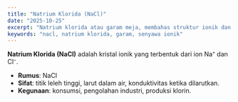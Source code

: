 ```yaml
---
title: "Natrium Klorida (NaCl)"
date: "2025-10-25"
excerpt: "Natrium klorida atau garam meja, membahas struktur ionik dan aplikasi industrinya."
keywords: "nacl, natrium klorida, garam, senyawa ionik"
---
```


**Natrium Klorida (NaCl)** adalah kristal ionik yang terbentuk dari ion Na⁺ dan Cl⁻.
- **Rumus**: NaCl
- **Sifat**: titik leleh tinggi, larut dalam air, konduktivitas ketika dilarutkan.
- **Kegunaan**: konsumsi, pengolahan industri, produksi klorin.
